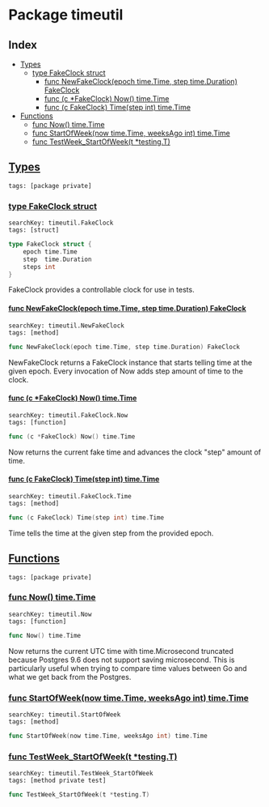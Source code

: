 # Package timeutil

## Index

* [Types](#type)
    * [type FakeClock struct](#FakeClock)
        * [func NewFakeClock(epoch time.Time, step time.Duration) FakeClock](#NewFakeClock)
        * [func (c *FakeClock) Now() time.Time](#FakeClock.Now)
        * [func (c FakeClock) Time(step int) time.Time](#FakeClock.Time)
* [Functions](#func)
    * [func Now() time.Time](#Now)
    * [func StartOfWeek(now time.Time, weeksAgo int) time.Time](#StartOfWeek)
    * [func TestWeek_StartOfWeek(t *testing.T)](#TestWeek_StartOfWeek)


## <a id="type" href="#type">Types</a>

```
tags: [package private]
```

### <a id="FakeClock" href="#FakeClock">type FakeClock struct</a>

```
searchKey: timeutil.FakeClock
tags: [struct]
```

```Go
type FakeClock struct {
	epoch time.Time
	step  time.Duration
	steps int
}
```

FakeClock provides a controllable clock for use in tests. 

#### <a id="NewFakeClock" href="#NewFakeClock">func NewFakeClock(epoch time.Time, step time.Duration) FakeClock</a>

```
searchKey: timeutil.NewFakeClock
tags: [method]
```

```Go
func NewFakeClock(epoch time.Time, step time.Duration) FakeClock
```

NewFakeClock returns a FakeClock instance that starts telling time at the given epoch. Every invocation of Now adds step amount of time to the clock. 

#### <a id="FakeClock.Now" href="#FakeClock.Now">func (c *FakeClock) Now() time.Time</a>

```
searchKey: timeutil.FakeClock.Now
tags: [function]
```

```Go
func (c *FakeClock) Now() time.Time
```

Now returns the current fake time and advances the clock "step" amount of time. 

#### <a id="FakeClock.Time" href="#FakeClock.Time">func (c FakeClock) Time(step int) time.Time</a>

```
searchKey: timeutil.FakeClock.Time
tags: [method]
```

```Go
func (c FakeClock) Time(step int) time.Time
```

Time tells the time at the given step from the provided epoch. 

## <a id="func" href="#func">Functions</a>

```
tags: [package private]
```

### <a id="Now" href="#Now">func Now() time.Time</a>

```
searchKey: timeutil.Now
tags: [function]
```

```Go
func Now() time.Time
```

Now returns the current UTC time with time.Microsecond truncated because Postgres 9.6 does not support saving microsecond. This is particularly useful when trying to compare time values between Go and what we get back from the Postgres. 

### <a id="StartOfWeek" href="#StartOfWeek">func StartOfWeek(now time.Time, weeksAgo int) time.Time</a>

```
searchKey: timeutil.StartOfWeek
tags: [method]
```

```Go
func StartOfWeek(now time.Time, weeksAgo int) time.Time
```

### <a id="TestWeek_StartOfWeek" href="#TestWeek_StartOfWeek">func TestWeek_StartOfWeek(t *testing.T)</a>

```
searchKey: timeutil.TestWeek_StartOfWeek
tags: [method private test]
```

```Go
func TestWeek_StartOfWeek(t *testing.T)
```

